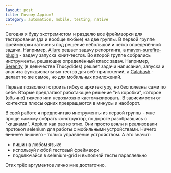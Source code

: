 ```yaml
---
layout: post
title: Почему Appium?
category: automation, mobile, testing, native
---
```


Сегодня я буду экстремистом и разделю все фреймворки для тестирования (да и вообще любые) на две группы. В первой группе фреймворки заточены под решение небольшой и четко определённой задачи. Например, [Allure](http://allure.qatools.ru) решает задачу репортинга, а [maven-surefire-plugin](http://maven.apache.org/surefire/maven-surefire-plugin/) - задачу запуска юнит-тестов. Во второй группе собрались инструменты, решающие определённый класс задач. Например, [Serenity](http://www.thucydides.info/#/) (в девичестве Thucydides) решает задачи написания, запуска и анализа функциональных тестов для веб-приложений, а [Calabash](http://calaba.sh) - делает то же самое, но для мобильных приложений.

Первые позволяют строить гибкую архитектуру, но бесполезны сами по себе. Вторые предлагают работающее решение "из коробки", которое (обычно) тяжело или невозможно кастомизировать. В зависимости от контектса плюсы одних превращаются в минусы и наоборот.

В свой работе я предпочитаю инструменты из первой группы - мне проще самому собрать конструктор, по дороге разобравшись с "кишками". Appium как раз из этих. Они просто взяли и реализовали протокол selenium для работы с мобильными устройствами. Ничего <strike>личного</strike> лишнего - только управление устройством. А это значит:

  * пиши на любом языке
  * используй любой тестовый фреймворк
  * подключайся в selenium-grid и выполняй тесты параллельно

Этих трёх аргументов лично мне достаточно.
